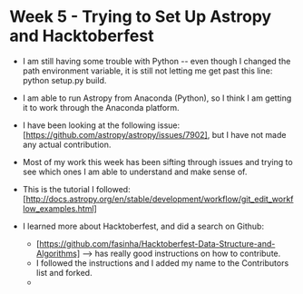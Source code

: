 

# Week 5 - Trying to Set Up Astropy and Hacktoberfest

- I am still having some trouble with Python -- even though I changed the path environment variable, it is still not letting me get
past this line: python setup.py build. 

- I am able to run Astropy from Anaconda (Python), so I think I am getting it to work through the Anaconda platform. 

- I have been looking at the following issue: [https://github.com/astropy/astropy/issues/7902], but I have not made any actual contribution.
- Most of my work this week has been sifting through issues and trying to see which ones I am able to understand and make sense of. 

- This is the tutorial I followed: [http://docs.astropy.org/en/stable/development/workflow/git_edit_workflow_examples.html]

- I learned more about Hacktoberfest, and did a search on Github:
  - [https://github.com/fasinha/Hacktoberfest-Data-Structure-and-Algorithms] --> has really good instructions on how to contribute.
  - I followed the instructions and I added my name to the Contributors list and forked.
  - 

